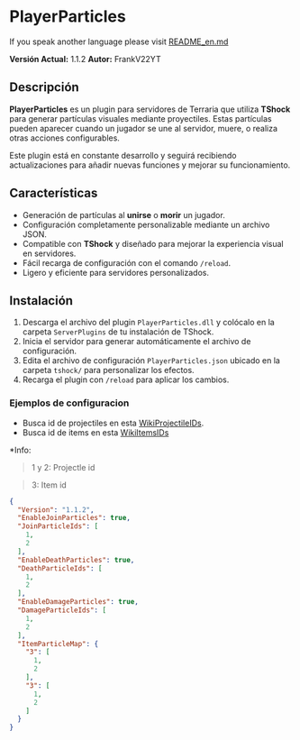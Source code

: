 # PlayerParticles

If you speak another language please visit [README_en.md](https://github.com/itsFrankV22/PlayerParticle-Plugin-/blob/main/README.md)

**Versión Actual:** 1.1.2
**Autor:** FrankV22YT  

## Descripción

**PlayerParticles** es un plugin para servidores de Terraria que utiliza **TShock** para generar partículas visuales mediante proyectiles. Estas partículas pueden aparecer cuando un jugador se une al servidor, muere, o realiza otras acciones configurables. 

Este plugin está en constante desarrollo y seguirá recibiendo actualizaciones para añadir nuevas funciones y mejorar su funcionamiento.

## Características

- Generación de partículas al **unirse** o **morir** un jugador.
- Configuración completamente personalizable mediante un archivo JSON.
- Compatible con **TShock** y diseñado para mejorar la experiencia visual en servidores.
- Fácil recarga de configuración con el comando `/reload`.
- Ligero y eficiente para servidores personalizados.

## Instalación

1. Descarga el archivo del plugin `PlayerParticles.dll` y colócalo en la carpeta `ServerPlugins` de tu instalación de TShock.
2. Inicia el servidor para generar automáticamente el archivo de configuración.
3. Edita el archivo de configuración `PlayerParticles.json` ubicado en la carpeta `tshock/` para personalizar los efectos.
4. Recarga el plugin con `/reload` para aplicar los cambios.

### Ejemplos de configuracion

- Busca id de projectiles en esta [WikiProjectileIDs](https://terraria.fandom.com/wiki/Projectile_IDs).
- Busca id de items en esta [WikiItemsIDs](https://terraria.fandom.com/wiki/Item_IDs)

*Info:
> 1 y 2: Projectle id

> 3: Item id


```json
{
  "Version": "1.1.2",
  "EnableJoinParticles": true,
  "JoinParticleIds": [
    1,
    2
  ],
  "EnableDeathParticles": true,
  "DeathParticleIds": [
    1,
    2
  ],
  "EnableDamageParticles": true,
  "DamageParticleIds": [
    1,
    2
  ],
  "ItemParticleMap": {
    "3": [
      1,
      2
    ],
    "3": [
      1,
      2
    ]
  }
}
